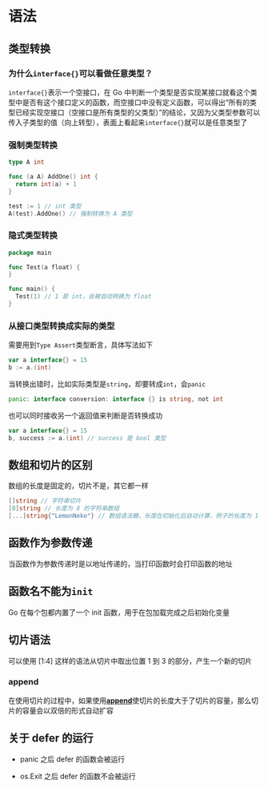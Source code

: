 # 语法
## 类型转换

### 为什么`interface{}`可以看做任意类型？

`interface{}`表示一个空接口，在 Go 中判断一个类型是否实现某接口就看这个类型中是否有这个接口定义的函数，而空接口中没有定义函数，可以得出“所有的类型已经实现空接口（空接口是所有类型的父类型）”的结论，又因为父类型参数可以传入子类型的值（向上转型），表面上看起来`interface{}`就可以是任意类型了

### 强制类型转换

```Go
type A int

func (a A) AddOne() int {
  return int(a) + 1
}

test := 1 // int 类型
A(test).AddOne() // 强制转换为 A 类型
```


### 隐式类型转换

```Go
package main

func Test(a float) {
}

func main() {
  Test(1) // 1 是 int，会被自动转换为 float
}
```


### 从接口类型转换成实际的类型

需要用到`Type Assert`类型断言，具体写法如下

```Go
var a interface{} = 15
b := a.(int)
```


当转换出错时，比如实际类型是`string`，却要转成`int`，会`panic`

```Go
panic: interface conversion: interface {} is string, not int
```


也可以同时接收另一个返回值来判断是否转换成功

```Go
var a interface{} = 15
b, success := a.(int) // success 是 bool 类型
```


## 数组和切片的区别

数组的长度是固定的，切片不是，其它都一样

```Go
[]string // 字符串切片
[8]string // 长度为 8 的字符串数组
[...]string{"LemonNeko"} // 数组语法糖，长度在初始化后自动计算，例子的长度为 1
```


## 函数作为参数传递

当函数作为参数传递时是以地址传递的，当打印函数时会打印函数的地址

## 函数名不能为`init`

Go 在每个包都内置了一个 init 函数，用于在包加载完成之后初始化变量

## 切片语法

可以使用 [1:4] 这样的语法从切片中取出位置 1 到 3 的部分，产生一个新的切片

### append

在使用切片的过程中，如果使用[**append**](<https://haicoder.net/golang/golang-slice-append.html>)使切片的长度大于了切片的容量，那么切片的容量会以双倍的形式自动扩容

## 关于 defer 的运行

- panic 之后 defer 的函数会被运行

- os.Exit 之后 defer 的函数不会被运行
